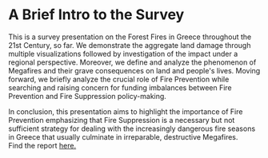 # A Brief Intro to the Survey
This is a survey presentation on the Forest Fires in Greece throughout the 21st Century, so far.
We demonstrate the aggregate land damage through multiple visualizations followed by investigation 
of the impact under a regional perspective. Moreover, we define and analyze the phenomenon of Megafires and 
their grave consequences on land and people's lives.
Moving forward, we briefly analyze the crucial role of Fire Prevention while searching and raising concern for 
funding imbalances between Fire Prevention and Fire Suppression policy-making.

In conclusion, this presentation aims to highlight the importance of Fire Prevention emphasizing that Fire Suppression 
is a necessary but not sufficient strategy for dealing with the increasingly dangerous fire seasons in Greece that usually 
culminate in irreparable, destructive Megafires. 
<br/>
Find the report [here.](https://github.com/stavralf/Forest-Fires-Greece-from-2000-to-2021/blob/main/Greek_Forest_Fires_21st_Century_Presentation.pdf)
